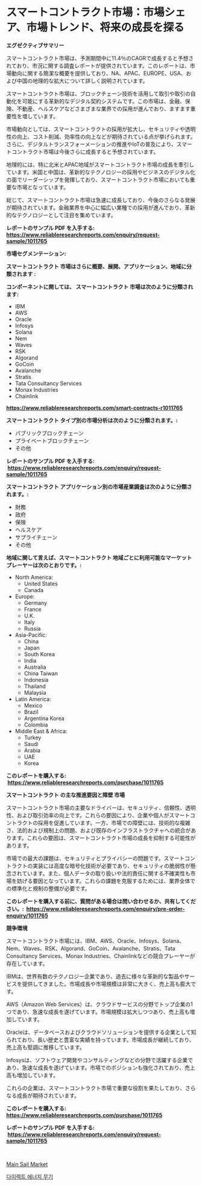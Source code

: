 <p><h1>スマートコントラクト市場：市場シェア、市場トレンド、将来の成長を探る</h1></p><p><strong>エグゼクティブサマリー</strong></p>
<p><p>スマートコントラクト市場は、予測期間中に11.4％のCAGRで成長すると予想されており、市況に関する調査レポートが提供されています。このレポートは、市場動向に関する簡潔な概要を提供しており、NA、APAC、EUROPE、USA、および中国の地理的な拡大について詳しく説明されています。</p><p>スマートコントラクト市場は、ブロックチェーン技術を活用して取引や取引の自動化を可能にする革新的なデジタル契約システムです。この市場は、金融、保険、不動産、ヘルスケアなどさまざまな業界での採用が進んでおり、ますます重要性を増しています。</p><p>市場動向としては、スマートコントラクトの採用が拡大し、セキュリティや透明性の向上、コスト削減、効率性の向上などが期待されている点が挙げられます。さらに、デジタルトランスフォーメーションの推進やIoTの普及により、スマートコントラクト市場は今後さらに成長すると予想されています。</p><p>地理的には、特に北米とAPAC地域がスマートコントラクト市場の成長を牽引しています。米国と中国は、革新的なテクノロジーの採用やビジネスのデジタル化の面でリーダーシップを発揮しており、スマートコントラクト市場においても重要な市場となっています。</p><p>総じて、スマートコントラクト市場は急速に成長しており、今後のさらなる発展が期待されています。金融業界を中心に幅広い業種での採用が進んでおり、革新的なテクノロジーとして注目を集めています。</p></p>
<p><strong>レポートのサンプル PDF を入手する: <a href="https://www.reliableresearchreports.com/enquiry/request-sample/1011765">https://www.reliableresearchreports.com/enquiry/request-sample/1011765</a></strong></p>
<p><strong>市場セグメンテーション:</strong></p>
<p><strong> スマートコントラクト 市場はさらに概要、展開、アプリケーション、地域に分類されます :</strong></p>
<p><strong>コンポーネントに関しては、 スマートコントラクト 市場は次のように分類されます: &nbsp;</strong></p>
<p><ul><li>IBM</li><li>AWS</li><li>Oracle</li><li>Infosys</li><li>Solana</li><li>Nem</li><li>Waves</li><li>RSK</li><li>Algorand</li><li>GoCoin</li><li>Avalanche</li><li>Stratis</li><li>Tata Consultancy Services</li><li>Monax Industries</li><li>Chainlink</li></ul></p>
<p><strong><a href="https://www.reliableresearchreports.com/smart-contracts-r1011765">https://www.reliableresearchreports.com/smart-contracts-r1011765</a></strong></p>
<p><strong> スマートコントラクト タイプ別の市場分析は次のように分類されます。:</strong></p>
<p><ul><li>パブリックブロックチェーン</li><li>プライベートブロックチェーン</li><li>その他</li></ul></p>
<p><strong>レポートのサンプル PDF を入手する: &nbsp;<a href="https://www.reliableresearchreports.com/enquiry/request-sample/1011765">https://www.reliableresearchreports.com/enquiry/request-sample/1011765</a></strong></p>
<p><strong> スマートコントラクト アプリケーション別の市場産業調査は次のように分類されます。:</strong></p>
<p><ul><li>財務</li><li>政府</li><li>保険</li><li>ヘルスケア</li><li>サプライチェーン</li><li>その他</li></ul></p>
<p><strong>地域に関して言えば、スマートコントラクト 地域ごとに利用可能なマーケットプレーヤーは次のとおりです。:</strong></p>
<p><ul>
    <li>
        North America:
        <ul>
            <li>United States</li>
            <li>Canada</li>
        </ul>
    </li>
    <li>
        Europe:
        <ul>
            <li>Germany</li>
            <li>France</li>
            <li>U.K.</li>
            <li>Italy</li>
            <li>Russia</li>
        </ul>
    </li>
    <li>
        Asia-Pacific:
        <ul>
            <li>China</li>
            <li>Japan</li>
            <li>South Korea</li>
            <li>India</li>
            <li>Australia</li>
            <li>China Taiwan</li>
            <li>Indonesia</li>
            <li>Thailand</li>
            <li>Malaysia</li>
        </ul>
    </li>
    <li>
        Latin America:
        <ul>
            <li>Mexico</li>
            <li>Brazil</li>
            <li>Argentina Korea</li>
            <li>Colombia</li>
        </ul>
    </li>
    <li>
        Middle East & Africa:
        <ul>
            <li>Turkey</li>
            <li>Saudi</li>
            <li>Arabia</li>
            <li>UAE</li>
            <li>Korea</li>
        </ul>
    </li>
    </ul></p>
<p><strong>このレポートを購入する: &nbsp;<a href="https://www.reliableresearchreports.com/purchase/1011765">https://www.reliableresearchreports.com/purchase/1011765</a></strong></p>
<p><strong>スマートコントラクト の主な推進要因と障壁 市場</strong></p>
<p><p>スマートコントラクト市場の主要なドライバーは、セキュリティ、信頼性、透明性、および取引効率の向上です。これらの要因により、企業や個人がスマートコントラクトの採用を促進しています。一方、市場での障壁には、技術的な複雑さ、法的および規制上の問題、および既存のインフラストラクチャへの統合があります。これらの要因は、スマートコントラクト市場の成長を抑制する可能性があります。</p><p>市場での最大の課題は、セキュリティとプライバシーの問題です。スマートコントラクトの実装には高度な暗号化技術が必要であり、セキュリティの脆弱性が懸念されています。また、個人データの取り扱いや法的責任に関する不確実性も市場を妨げる要因となっています。これらの課題を克服するためには、業界全体での標準化と規制の整備が必要です。</p></p>
<p><strong>このレポートを購入する前に、質問がある場合は問い合わせるか、共有してください。:&nbsp; <a href="https://www.reliableresearchreports.com/enquiry/pre-order-enquiry/1011765">https://www.reliableresearchreports.com/enquiry/pre-order-enquiry/1011765</a></strong></p>
<p><strong>競争環境</strong></p>
<p><p>スマートコントラクト市場には、IBM、AWS、Oracle、Infosys、Solana、Nem、Waves、RSK、Algorand、GoCoin、Avalanche、Stratis、Tata Consultancy Services、Monax Industries、Chainlinkなどの競合プレーヤーが存在しています。</p><p>IBMは、世界有数のテクノロジー企業であり、過去に様々な革新的な製品やサービスを提供してきました。市場成長や市場規模は非常に大きく、売上高も膨大です。</p><p>AWS（Amazon Web Services）は、クラウドサービスの分野でトップ企業の1つであり、急速な成長を遂げています。市場規模は拡大しつつあり、売上高も増加しています。</p><p>Oracleは、データベースおよびクラウドソリューションを提供する企業として知られており、長い歴史と豊富な実績を持っています。市場成長が継続しており、売上高も堅調に推移しています。</p><p>Infosysは、ソフトウェア開発やコンサルティングなどの分野で活躍する企業であり、急速な成長を遂げています。市場でのポジションも強化されており、売上高も増加しています。</p><p>これらの企業は、スマートコントラクト市場で重要な役割を果たしており、さらなる成長が期待されています。</p></p>
<p><strong>このレポートを購入する: &nbsp; <a href="https://www.reliableresearchreports.com/purchase/1011765">https://www.reliableresearchreports.com/purchase/1011765</a></strong></p>
<p><strong>レポートのサンプル PDF を入手する: &nbsp;<a href="https://www.reliableresearchreports.com/enquiry/request-sample/1011765">https://www.reliableresearchreports.com/enquiry/request-sample/1011765</a></strong><strong></strong></p>
<p>&nbsp;</p>
<p><p><a href="https://github.com/AKSHATREPORTPRIME/Market-Research-Report-List-4/blob/main/main-sail-market.md">Main Sail Market</a></p><p><a href="https://github.com/rsg307664904/Market-Research-Report-List-1/blob/main/766278127158.md">다이렉트 에너지 무기</a></p></p>